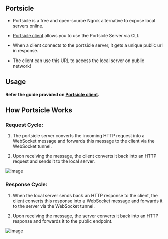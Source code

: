 ## Portsicle

- Portsicle is a free and open-source Ngrok alternative to expose local servers online.

- <a href="github.com/portsicle/portsicle-client">Portsicle client</a> allows you to use the Portsicle Server via CLI.

- When a client connects to the portsicle server, it gets a unique public url in response.

- The client can use this URL to access the local server on public network!

## Usage

#### Refer the guide provided on <a href="github.com/portsicle/portsicle-client">Portsicle client</a>.

## How Portsicle Works

### Request Cycle:

1. The portsicle server converts the incoming HTTP request into a WebSocket message and forwards this message to the client via the WebSocket tunnel.

2. Upon receiving the message, the client converts it back into an HTTP request and sends it to the local server.

![image](https://github.com/user-attachments/assets/96581c84-7583-42a7-b965-3f7bcae9edaa)

### Response Cycle:

1. When the local server sends back an HTTP response to the client, the client converts this response into a WebSocket message and forwards it to the server via the WebSocket tunnel.

2. Upon receiving the message, the server converts it back into an HTTP response and forwards it to the public endpoint.

![image](https://github.com/user-attachments/assets/8c77844e-144a-472c-af29-051e5f302e06)
